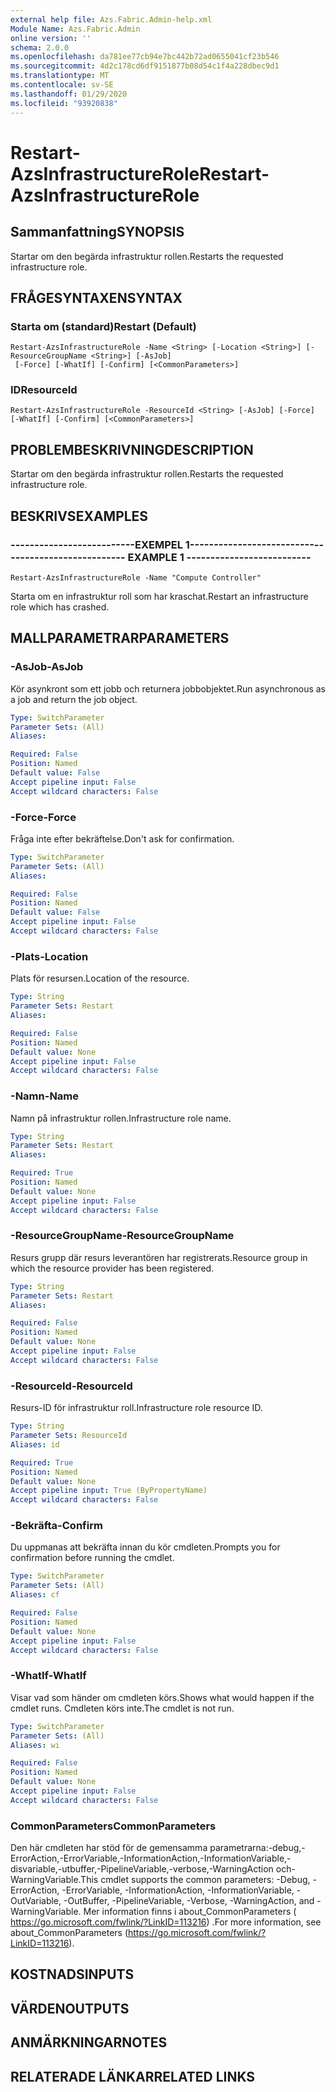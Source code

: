 ```yaml
---
external help file: Azs.Fabric.Admin-help.xml
Module Name: Azs.Fabric.Admin
online version: ''
schema: 2.0.0
ms.openlocfilehash: da781ee77cb94e7bc442b72ad0655041cf23b546
ms.sourcegitcommit: 4d2c178cd6df9151877b08d54c1f4a228dbec9d1
ms.translationtype: MT
ms.contentlocale: sv-SE
ms.lasthandoff: 01/29/2020
ms.locfileid: "93920838"
---
```

# <span data-ttu-id="9d40b-101">Restart-AzsInfrastructureRole</span><span class="sxs-lookup"><span data-stu-id="9d40b-101">Restart-AzsInfrastructureRole</span></span>

## <span data-ttu-id="9d40b-102">Sammanfattning</span><span class="sxs-lookup"><span data-stu-id="9d40b-102">SYNOPSIS</span></span>
<span data-ttu-id="9d40b-103">Startar om den begärda infrastruktur rollen.</span><span class="sxs-lookup"><span data-stu-id="9d40b-103">Restarts the requested infrastructure role.</span></span>

## <span data-ttu-id="9d40b-104">FRÅGESYNTAXEN</span><span class="sxs-lookup"><span data-stu-id="9d40b-104">SYNTAX</span></span>

### <span data-ttu-id="9d40b-105">Starta om (standard)</span><span class="sxs-lookup"><span data-stu-id="9d40b-105">Restart (Default)</span></span>
```
Restart-AzsInfrastructureRole -Name <String> [-Location <String>] [-ResourceGroupName <String>] [-AsJob]
 [-Force] [-WhatIf] [-Confirm] [<CommonParameters>]
```

### <span data-ttu-id="9d40b-106">ID</span><span class="sxs-lookup"><span data-stu-id="9d40b-106">ResourceId</span></span>
```
Restart-AzsInfrastructureRole -ResourceId <String> [-AsJob] [-Force] [-WhatIf] [-Confirm] [<CommonParameters>]
```

## <span data-ttu-id="9d40b-107">PROBLEMBESKRIVNING</span><span class="sxs-lookup"><span data-stu-id="9d40b-107">DESCRIPTION</span></span>
<span data-ttu-id="9d40b-108">Startar om den begärda infrastruktur rollen.</span><span class="sxs-lookup"><span data-stu-id="9d40b-108">Restarts the requested infrastructure role.</span></span>

## <span data-ttu-id="9d40b-109">BESKRIVS</span><span class="sxs-lookup"><span data-stu-id="9d40b-109">EXAMPLES</span></span>

### <span data-ttu-id="9d40b-110">--------------------------EXEMPEL 1--------------------------</span><span class="sxs-lookup"><span data-stu-id="9d40b-110">-------------------------- EXAMPLE 1 --------------------------</span></span>
```
Restart-AzsInfrastructureRole -Name "Compute Controller"
```

<span data-ttu-id="9d40b-111">Starta om en infrastruktur roll som har kraschat.</span><span class="sxs-lookup"><span data-stu-id="9d40b-111">Restart an infrastructure role which has crashed.</span></span>

## <span data-ttu-id="9d40b-112">MALLPARAMETRAR</span><span class="sxs-lookup"><span data-stu-id="9d40b-112">PARAMETERS</span></span>

### <span data-ttu-id="9d40b-113">-AsJob</span><span class="sxs-lookup"><span data-stu-id="9d40b-113">-AsJob</span></span>
<span data-ttu-id="9d40b-114">Kör asynkront som ett jobb och returnera jobbobjektet.</span><span class="sxs-lookup"><span data-stu-id="9d40b-114">Run asynchronous as a job and return the job object.</span></span>

```yaml
Type: SwitchParameter
Parameter Sets: (All)
Aliases: 

Required: False
Position: Named
Default value: False
Accept pipeline input: False
Accept wildcard characters: False
```

### <span data-ttu-id="9d40b-115">-Force</span><span class="sxs-lookup"><span data-stu-id="9d40b-115">-Force</span></span>
<span data-ttu-id="9d40b-116">Fråga inte efter bekräftelse.</span><span class="sxs-lookup"><span data-stu-id="9d40b-116">Don't ask for confirmation.</span></span>

```yaml
Type: SwitchParameter
Parameter Sets: (All)
Aliases: 

Required: False
Position: Named
Default value: False
Accept pipeline input: False
Accept wildcard characters: False
```

### <span data-ttu-id="9d40b-117">-Plats</span><span class="sxs-lookup"><span data-stu-id="9d40b-117">-Location</span></span>
<span data-ttu-id="9d40b-118">Plats för resursen.</span><span class="sxs-lookup"><span data-stu-id="9d40b-118">Location of the resource.</span></span>

```yaml
Type: String
Parameter Sets: Restart
Aliases: 

Required: False
Position: Named
Default value: None
Accept pipeline input: False
Accept wildcard characters: False
```

### <span data-ttu-id="9d40b-119">-Namn</span><span class="sxs-lookup"><span data-stu-id="9d40b-119">-Name</span></span>
<span data-ttu-id="9d40b-120">Namn på infrastruktur rollen.</span><span class="sxs-lookup"><span data-stu-id="9d40b-120">Infrastructure role name.</span></span>

```yaml
Type: String
Parameter Sets: Restart
Aliases: 

Required: True
Position: Named
Default value: None
Accept pipeline input: False
Accept wildcard characters: False
```

### <span data-ttu-id="9d40b-121">-ResourceGroupName</span><span class="sxs-lookup"><span data-stu-id="9d40b-121">-ResourceGroupName</span></span>
<span data-ttu-id="9d40b-122">Resurs grupp där resurs leverantören har registrerats.</span><span class="sxs-lookup"><span data-stu-id="9d40b-122">Resource group in which the resource provider has been registered.</span></span>

```yaml
Type: String
Parameter Sets: Restart
Aliases: 

Required: False
Position: Named
Default value: None
Accept pipeline input: False
Accept wildcard characters: False
```

### <span data-ttu-id="9d40b-123">-ResourceId</span><span class="sxs-lookup"><span data-stu-id="9d40b-123">-ResourceId</span></span>
<span data-ttu-id="9d40b-124">Resurs-ID för infrastruktur roll.</span><span class="sxs-lookup"><span data-stu-id="9d40b-124">Infrastructure role resource ID.</span></span>

```yaml
Type: String
Parameter Sets: ResourceId
Aliases: id

Required: True
Position: Named
Default value: None
Accept pipeline input: True (ByPropertyName)
Accept wildcard characters: False
```

### <span data-ttu-id="9d40b-125">-Bekräfta</span><span class="sxs-lookup"><span data-stu-id="9d40b-125">-Confirm</span></span>
<span data-ttu-id="9d40b-126">Du uppmanas att bekräfta innan du kör cmdleten.</span><span class="sxs-lookup"><span data-stu-id="9d40b-126">Prompts you for confirmation before running the cmdlet.</span></span>

```yaml
Type: SwitchParameter
Parameter Sets: (All)
Aliases: cf

Required: False
Position: Named
Default value: None
Accept pipeline input: False
Accept wildcard characters: False
```

### <span data-ttu-id="9d40b-127">-WhatIf</span><span class="sxs-lookup"><span data-stu-id="9d40b-127">-WhatIf</span></span>
<span data-ttu-id="9d40b-128">Visar vad som händer om cmdleten körs.</span><span class="sxs-lookup"><span data-stu-id="9d40b-128">Shows what would happen if the cmdlet runs.</span></span>
<span data-ttu-id="9d40b-129">Cmdleten körs inte.</span><span class="sxs-lookup"><span data-stu-id="9d40b-129">The cmdlet is not run.</span></span>

```yaml
Type: SwitchParameter
Parameter Sets: (All)
Aliases: wi

Required: False
Position: Named
Default value: None
Accept pipeline input: False
Accept wildcard characters: False
```

### <span data-ttu-id="9d40b-130">CommonParameters</span><span class="sxs-lookup"><span data-stu-id="9d40b-130">CommonParameters</span></span>
<span data-ttu-id="9d40b-131">Den här cmdleten har stöd för de gemensamma parametrarna:-debug,-ErrorAction,-ErrorVariable,-InformationAction,-InformationVariable,-disvariable,-utbuffer,-PipelineVariable,-verbose,-WarningAction och-WarningVariable.</span><span class="sxs-lookup"><span data-stu-id="9d40b-131">This cmdlet supports the common parameters: -Debug, -ErrorAction, -ErrorVariable, -InformationAction, -InformationVariable, -OutVariable, -OutBuffer, -PipelineVariable, -Verbose, -WarningAction, and -WarningVariable.</span></span> <span data-ttu-id="9d40b-132">Mer information finns i about_CommonParameters ( https://go.microsoft.com/fwlink/?LinkID=113216) .</span><span class="sxs-lookup"><span data-stu-id="9d40b-132">For more information, see about_CommonParameters (https://go.microsoft.com/fwlink/?LinkID=113216).</span></span>

## <span data-ttu-id="9d40b-133">KOSTNADS</span><span class="sxs-lookup"><span data-stu-id="9d40b-133">INPUTS</span></span>

## <span data-ttu-id="9d40b-134">VÄRDEN</span><span class="sxs-lookup"><span data-stu-id="9d40b-134">OUTPUTS</span></span>

## <span data-ttu-id="9d40b-135">ANMÄRKNINGAR</span><span class="sxs-lookup"><span data-stu-id="9d40b-135">NOTES</span></span>

## <span data-ttu-id="9d40b-136">RELATERADE LÄNKAR</span><span class="sxs-lookup"><span data-stu-id="9d40b-136">RELATED LINKS</span></span>

